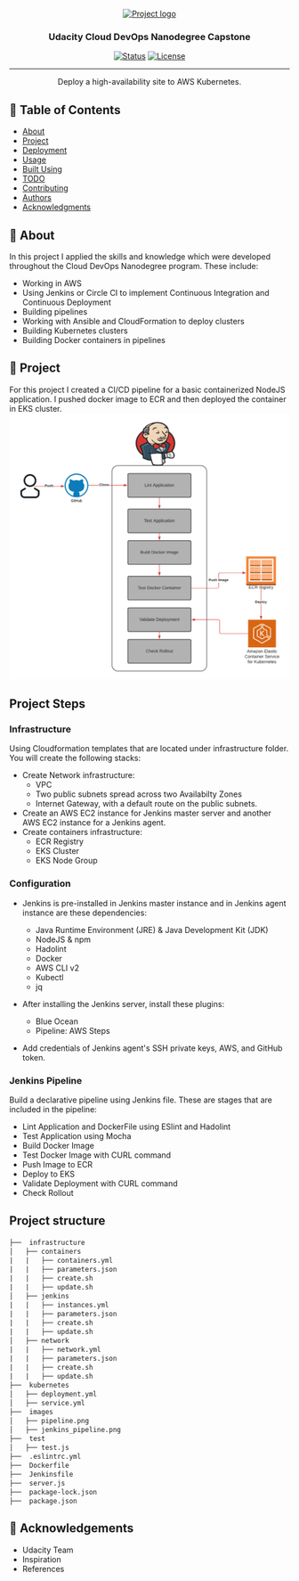 <p align="center">
  <a href="" rel="noopener">
 <img width=200px height=200px src="https://s3-us-west-1.amazonaws.com/udacity-content/rebrand/svg/logo.min.svg" alt="Project logo"></a>
</p>

<h3 align="center">Udacity Cloud DevOps Nanodegree Capstone</h3>

<div align="center">

[![Status](https://img.shields.io/badge/status-active-success.svg)]()
[![License](https://img.shields.io/badge/license-MIT-blue.svg)](/LICENSE)

</div>

---

<p align="center"> Deploy a high-availability site to AWS Kubernetes.
    <br> 
</p>

## 📝 Table of Contents

- [About](#about)
- [Project](#project)
- [Deployment](#deployment)
- [Usage](#usage)
- [Built Using](#built_using)
- [TODO](../TODO.md)
- [Contributing](../CONTRIBUTING.md)
- [Authors](#authors)
- [Acknowledgments](#acknowledgement)

## 🧐 About <a name = "about"></a>

In this project I applied the skills and knowledge which were developed throughout the Cloud DevOps Nanodegree program. These include:

* Working in AWS
* Using Jenkins or Circle CI to implement Continuous Integration and Continuous Deployment
* Building pipelines
* Working with Ansible and CloudFormation to deploy clusters
* Building Kubernetes clusters
* Building Docker containers in pipelines


## 🏁 Project <a name = "project"></a>
For this project I created a CI/CD pipeline for a basic containerized NodeJS application. I pushed docker image to ECR and then deployed the container in EKS cluster. 
![img-1](pipeline.png)


## Project Steps

### Infrastructure
Using Cloudformation templates that are located under infrastructure folder. You will create the following stacks:
* Create Network infrastructure:
    * VPC
    * Two public subnets spread across two Availabilty Zones
    * Internet Gateway, with a default route on the public subnets.
* Create an AWS EC2 instance for Jenkins master server and another AWS EC2 instance for a Jenkins agent. 
* Create containers infrastructure:
    * ECR Registry
    * EKS Cluster
    * EKS Node Group
    

### Configuration

* Jenkins is pre-installed in Jenkins master instance and in Jenkins agent instance are these dependencies:
    *   Java Runtime Environment (JRE) & Java Development Kit (JDK)
    *   NodeJS & npm
    *   Hadolint
    *   Docker
    *   AWS CLI v2
    *   Kubectl
    *   jq

* After installing the Jenkins server, install these plugins:
    * Blue Ocean
    * Pipeline: AWS Steps
* Add credentials of Jenkins agent's SSH private keys, AWS, and GitHub token.


### Jenkins Pipeline
Build a declarative pipeline using Jenkins file. These are stages that are included in the pipeline:
* Lint Application and DockerFile using ESlint and Hadolint
* Test Application using Mocha
* Build Docker Image
* Test Docker Image with CURL command
* Push Image to ECR 
* Deploy to EKS
* Validate Deployment with CURL command
* Check Rollout

## Project structure
    ├──  infrastructure                 
    │   ├── containers
    |   |   ├── containers.yml
    |   |   ├── parameters.json
    |   |   ├── create.sh
    |   |   ├── update.sh
    │   ├── jenkins
    |   |   ├── instances.yml
    |   |   ├── parameters.json
    |   |   ├── create.sh
    |   |   ├── update.sh
    │   ├── network
    |   |   ├── network.yml
    |   |   ├── parameters.json
    |   |   ├── create.sh
    |   |   ├── update.sh
    ├──  kubernetes           
    │   ├── deployment.yml          
    │   ├── service.yml 
    ├──  images           
    │   ├── pipeline.png          
    │   ├── jenkins_pipeline.png
    ├──  test           
    │   ├── test.js   
    ├──  .eslintrc.yml 
    ├──  Dockerfile                
    ├──  Jenkinsfile                 
    ├──  server.js
    ├──  package-lock.json
    ├──  package.json
    

## 🎉 Acknowledgements <a name = "acknowledgement"></a>

- Udacity Team
- Inspiration
- References
